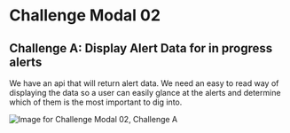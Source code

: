 # Challenge Modal 02

## Challenge A: Display Alert Data for in progress alerts

We have an api that will return alert data. We need an easy to read way of displaying the data so a user can easily glance at the alerts and determine which of them is the most important to dig into.

![Image for Challenge Modal 02, Challenge A](./-/tree/main/images/02-A.png)
